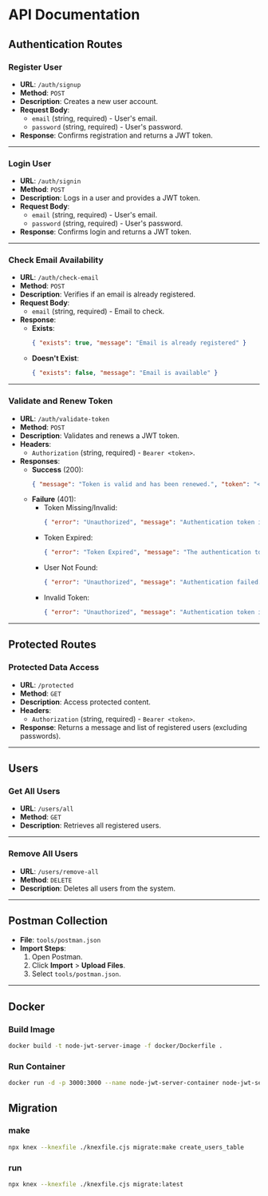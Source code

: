 # API Documentation

## Authentication Routes

### Register User
- **URL**: `/auth/signup`
- **Method**: `POST`
- **Description**: Creates a new user account.
- **Request Body**:
  - `email` (string, required) - User's email.
  - `password` (string, required) - User's password.
- **Response**: Confirms registration and returns a JWT token.

---

### Login User
- **URL**: `/auth/signin`
- **Method**: `POST`
- **Description**: Logs in a user and provides a JWT token.
- **Request Body**:
  - `email` (string, required) - User's email.
  - `password` (string, required) - User's password.
- **Response**: Confirms login and returns a JWT token.

---

### Check Email Availability
- **URL**: `/auth/check-email`
- **Method**: `POST`
- **Description**: Verifies if an email is already registered.
- **Request Body**:
  - `email` (string, required) - Email to check.
- **Response**:
  - **Exists**:
    ```json
    { "exists": true, "message": "Email is already registered" }
    ```
  - **Doesn't Exist**:
    ```json
    { "exists": false, "message": "Email is available" }
    ```

---

### Validate and Renew Token
- **URL**: `/auth/validate-token`
- **Method**: `POST`
- **Description**: Validates and renews a JWT token.
- **Headers**:
  - `Authorization` (string, required) - `Bearer <token>`.
- **Responses**:
  - **Success** (200):
    ```json
    { "message": "Token is valid and has been renewed.", "token": "<newToken>" }
    ```
  - **Failure** (401):
    - Token Missing/Invalid:
      ```json
      { "error": "Unauthorized", "message": "Authentication token is missing or invalid." }
      ```
    - Token Expired:
      ```json
      { "error": "Token Expired", "message": "The authentication token has expired. Please log in again." }
      ```
    - User Not Found:
      ```json
      { "error": "Unauthorized", "message": "Authentication failed. User not found." }
      ```
    - Invalid Token:
      ```json
      { "error": "Unauthorized", "message": "Authentication token is invalid." }
      ```

---

## Protected Routes

### Protected Data Access
- **URL**: `/protected`
- **Method**: `GET`
- **Description**: Access protected content.
- **Headers**:
  - `Authorization` (string, required) - `Bearer <token>`.
- **Response**: Returns a message and list of registered users (excluding passwords).

---

## Users

### Get All Users
- **URL**: `/users/all`
- **Method**: `GET`
- **Description**: Retrieves all registered users.

---

### Remove All Users
- **URL**: `/users/remove-all`
- **Method**: `DELETE`
- **Description**: Deletes all users from the system.

---

## Postman Collection
- **File**: `tools/postman.json`
- **Import Steps**:
  1. Open Postman.
  2. Click **Import** > **Upload Files**.
  3. Select `tools/postman.json`.

---

## Docker

### Build Image
```bash
docker build -t node-jwt-server-image -f docker/Dockerfile .
```

### Run Container
```bash
docker run -d -p 3000:3000 --name node-jwt-server-container node-jwt-server-image
```

## Migration

### make
```bash
npx knex --knexfile ./knexfile.cjs migrate:make create_users_table
```

### run
```bash
npx knex --knexfile ./knexfile.cjs migrate:latest
```